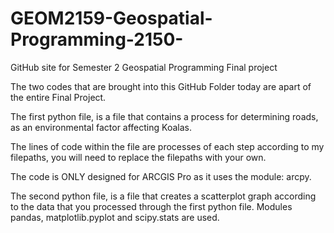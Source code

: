 # GEOM2159-Geospatial-Programming-2150-
GitHub site for Semester 2 Geospatial Programming Final project

The two codes that are brought into this GitHub Folder today are apart of the entire Final Project. 

The first python file, is a file that contains a process for determining roads, as an environmental factor affecting Koalas. 

The lines of code within the file are processes of each step according to my filepaths, you will need to replace the filepaths with your own.

The code is ONLY designed for ARCGIS Pro as it uses the module: arcpy.

The second python file, is a file that creates a scatterplot graph according to the data that you processed through the first python file. 
Modules pandas, matplotlib.pyplot and scipy.stats are used.
